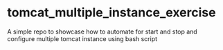 # tomcat_multiple_instance_exercise
A simple repo to showcase how to automate for start and stop and configure multiple tomcat instance using bash script 

